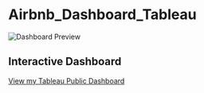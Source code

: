 # Airbnb_Dashboard_Tableau

![Dashboard Preview]()

## Interactive Dashboard
[View my Tableau Public Dashboard](https://public.tableau.com/app/profile/raghav5168/viz/AirbnbDashboard_16653180173910/Dashboard1)
